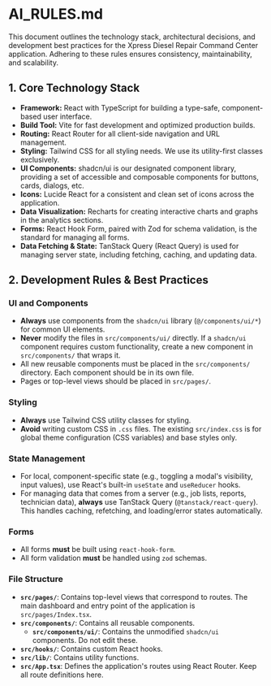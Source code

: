 # AI_RULES.md

This document outlines the technology stack, architectural decisions, and development best practices for the Xpress Diesel Repair Command Center application. Adhering to these rules ensures consistency, maintainability, and scalability.

## 1. Core Technology Stack

- **Framework:** React with TypeScript for building a type-safe, component-based user interface.
- **Build Tool:** Vite for fast development and optimized production builds.
- **Routing:** React Router for all client-side navigation and URL management.
- **Styling:** Tailwind CSS for all styling needs. We use its utility-first classes exclusively.
- **UI Components:** shadcn/ui is our designated component library, providing a set of accessible and composable components for buttons, cards, dialogs, etc.
- **Icons:** Lucide React for a consistent and clean set of icons across the application.
- **Data Visualization:** Recharts for creating interactive charts and graphs in the analytics sections.
- **Forms:** React Hook Form, paired with Zod for schema validation, is the standard for managing all forms.
- **Data Fetching & State:** TanStack Query (React Query) is used for managing server state, including fetching, caching, and updating data.

## 2. Development Rules & Best Practices

### UI and Components
- **Always** use components from the `shadcn/ui` library (`@/components/ui/*`) for common UI elements.
- **Never** modify the files in `src/components/ui/` directly. If a `shadcn/ui` component requires custom functionality, create a new component in `src/components/` that wraps it.
- All new reusable components must be placed in the `src/components/` directory. Each component should be in its own file.
- Pages or top-level views should be placed in `src/pages/`.

### Styling
- **Always** use Tailwind CSS utility classes for styling.
- **Avoid** writing custom CSS in `.css` files. The existing `src/index.css` is for global theme configuration (CSS variables) and base styles only.

### State Management
- For local, component-specific state (e.g., toggling a modal's visibility, input values), use React's built-in `useState` and `useReducer` hooks.
- For managing data that comes from a server (e.g., job lists, reports, technician data), **always** use TanStack Query (`@tanstack/react-query`). This handles caching, refetching, and loading/error states automatically.

### Forms
- All forms **must** be built using `react-hook-form`.
- All form validation **must** be handled using `zod` schemas.

### File Structure
- **`src/pages/`**: Contains top-level views that correspond to routes. The main dashboard and entry point of the application is `src/pages/Index.tsx`.
- **`src/components/`**: Contains all reusable components.
  - **`src/components/ui/`**: Contains the unmodified `shadcn/ui` components. Do not edit these.
- **`src/hooks/`**: Contains custom React hooks.
- **`src/lib/`**: Contains utility functions.
- **`src/App.tsx`**: Defines the application's routes using React Router. Keep all route definitions here.